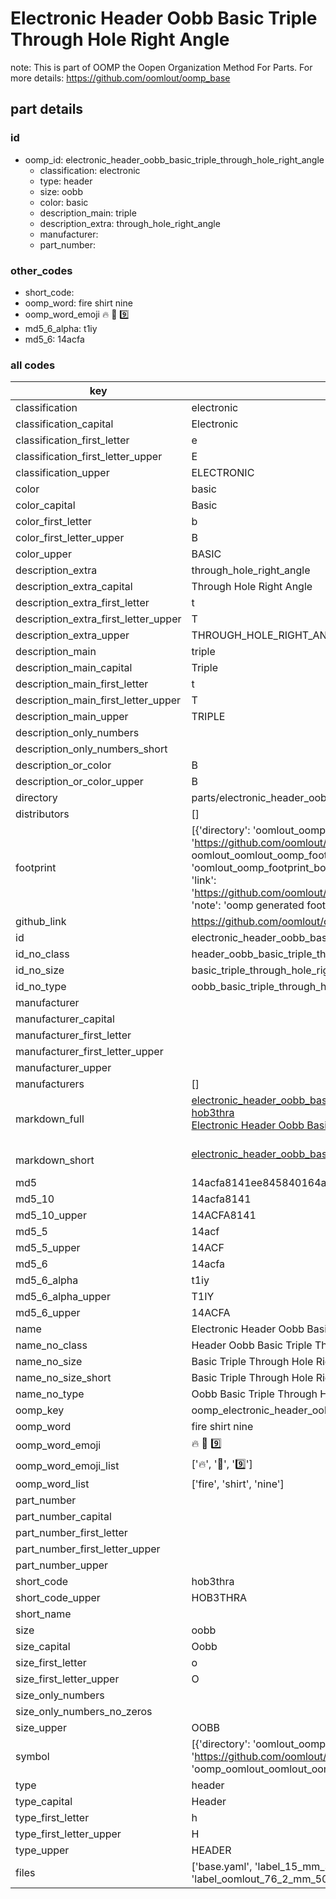 # Electronic Header Oobb Basic Triple Through Hole Right Angle  

note: This is part of OOMP the Oopen Organization Method For Parts. For more details: https://github.com/oomlout/oomp_base

##  part details





### id
* oomp_id: electronic_header_oobb_basic_triple_through_hole_right_angle
  * classification: electronic
  * type: header
  * size: oobb
  * color: basic
  * description_main: triple
  * description_extra: through_hole_right_angle
  * manufacturer: 
  * part_number: 

### other_codes
* short_code: 
* oomp_word: fire shirt nine
* oomp_word_emoji :fire: :shirt: :nine:
* md5_6_alpha: t1iy
* md5_6: 14acfa

### all codes 
| key | value |  
| --- | --- |  
| classification | electronic |  
| classification_capital | Electronic |  
| classification_first_letter | e |  
| classification_first_letter_upper | E |  
| classification_upper | ELECTRONIC |  
| color | basic |  
| color_capital | Basic |  
| color_first_letter | b |  
| color_first_letter_upper | B |  
| color_upper | BASIC |  
| description_extra | through_hole_right_angle |  
| description_extra_capital | Through Hole Right Angle |  
| description_extra_first_letter | t |  
| description_extra_first_letter_upper | T |  
| description_extra_upper | THROUGH_HOLE_RIGHT_ANGLE |  
| description_main | triple |  
| description_main_capital | Triple |  
| description_main_first_letter | t |  
| description_main_first_letter_upper | T |  
| description_main_upper | TRIPLE |  
| description_only_numbers |  |  
| description_only_numbers_short |   |  
| description_or_color | B  |  
| description_or_color_upper | B  |  
| directory | parts/electronic_header_oobb_basic_triple_through_hole_right_angle |  
| distributors | [] |  
| footprint | [{'directory': 'oomlout_oomp_footprint_bot/footprints/oomlout_oomlout_oomp_footprint_templates_oobb_connector_basic_triple//working/working.kicad_mod', 'index': 0, 'link': 'https://github.com/oomlout/oomlout_oomp_footprint_bot/tree/main/foootprntss/oomlout_oomlout_oomp_footprint_templates_oobb_connector_basic_triple', 'note': 'source footprint oomlout_oomlout_oomp_footprint_templates_oobb_connector_basic_triple', 'oomp_key': 'oomp_oomlout_oomlout_oomp_footprint_templates_oobb_connector_basic_triple'}, {'directory': 'oomlout_oomp_footprint_bot/footprints/oomlout_oomlout_oomp_part_footprints_hob3thra_electronic_header_oobb_basic_triple_through_hole_right_angle//working/working.kicad_mod', 'index': 1, 'link': 'https://github.com/oomlout/oomlout_oomp_footprint_bot/tree/main/foootprntss/oomlout_oomlout_oomp_part_footprints_hob3thra_electronic_header_oobb_basic_triple_through_hole_right_angle', 'note': 'oomp generated footprint', 'oomp_key': 'oomp_oomlout_oomlout_oomp_part_footprints_hob3thra_electronic_header_oobb_basic_triple_through_hole_right_angle'}] |  
| github_link | https://github.com/oomlout/oomlout_oomp_part_src/tree/main/parts/electronic_header_oobb_basic_triple_through_hole_right_angle/working |  
| id | electronic_header_oobb_basic_triple_through_hole_right_angle |  
| id_no_class | header_oobb_basic_triple_through_hole_right_angle |  
| id_no_size | basic_triple_through_hole_right_angle |  
| id_no_type | oobb_basic_triple_through_hole_right_angle |  
| manufacturer |  |  
| manufacturer_capital |  |  
| manufacturer_first_letter |  |  
| manufacturer_first_letter_upper |  |  
| manufacturer_upper |  |  
| manufacturers | [] |  
| markdown_full | [electronic_header_oobb_basic_triple_through_hole_right_angle](https://github.com/oomlout/oomlout_oomp_part_src/tree/main/parts/electronic_header_oobb_basic_triple_through_hole_right_angle/working)<br>[hob3thra](https://github.com/oomlout/oomlout_oomp_part_src/tree/main/parts/electronic_header_oobb_basic_triple_through_hole_right_angle/working)<br>[Electronic Header Oobb Basic Triple Through Hole Right Angle](https://github.com/oomlout/oomlout_oomp_part_src/tree/main/parts/electronic_header_oobb_basic_triple_through_hole_right_angle/working)<br><br> |  
| markdown_short | [electronic_header_oobb_basic_triple_through_hole_right_angle](https://github.com/oomlout/oomlout_oomp_part_src/tree/main/parts/electronic_header_oobb_basic_triple_through_hole_right_angle/working)<br><br> |  
| md5 | 14acfa8141ee845840164a3f996c1f2f |  
| md5_10 | 14acfa8141 |  
| md5_10_upper | 14ACFA8141 |  
| md5_5 | 14acf |  
| md5_5_upper | 14ACF |  
| md5_6 | 14acfa |  
| md5_6_alpha | t1iy |  
| md5_6_alpha_upper | T1IY |  
| md5_6_upper | 14ACFA |  
| name | Electronic Header Oobb Basic Triple Through Hole Right Angle |  
| name_no_class | Header Oobb Basic Triple Through Hole Right Angle |  
| name_no_size | Basic Triple Through Hole Right Angle |  
| name_no_size_short | Basic Triple Through Hole Right Angle |  
| name_no_type | Oobb Basic Triple Through Hole Right Angle |  
| oomp_key | oomp_electronic_header_oobb_basic_triple_through_hole_right_angle |  
| oomp_word | fire shirt nine |  
| oomp_word_emoji | :fire: :shirt: :nine: |  
| oomp_word_emoji_list | [':fire:', ':shirt:', ':nine:'] |  
| oomp_word_list | ['fire', 'shirt', 'nine'] |  
| part_number |  |  
| part_number_capital |  |  
| part_number_first_letter |  |  
| part_number_first_letter_upper |  |  
| part_number_upper |  |  
| short_code | hob3thra |  
| short_code_upper | HOB3THRA |  
| short_name |  |  
| size | oobb |  
| size_capital | Oobb |  
| size_first_letter | o |  
| size_first_letter_upper | O |  
| size_only_numbers |  |  
| size_only_numbers_no_zeros |  |  
| size_upper | OOBB |  
| symbol | [{'directory': 'oomlout_oomp_symbol_bot/symbols/oomlout_oomlout_oomp_part_templates_oobb_connector_basic_triple//working/working.kicad_sym', 'index': 0, 'link': 'https://github.com/oomlout/oomlout_oomp_symbol_bot/tree/main/symbols/oomlout_oomlout_oomp_part_templates_oobb_connector_basic_triple', 'oomp_key': 'oomp_oomlout_oomlout_oomp_part_templates_oobb_connector_basic_triple'}] |  
| type | header |  
| type_capital | Header |  
| type_first_letter | h |  
| type_first_letter_upper | H |  
| type_upper | HEADER |  
| files | ['base.yaml', 'label_15_mm_30_mm.pdf', 'label_15_mm_30_mm.svg', 'label_76_2_mm_50_8_mm.pdf', 'label_76_2_mm_50_8_mm.svg', 'label_oomlout_76_2_mm_50_8_mm.pdf', 'label_oomlout_76_2_mm_50_8_mm.svg', 'readme.md', 'working.json', 'working.yaml'] |  
